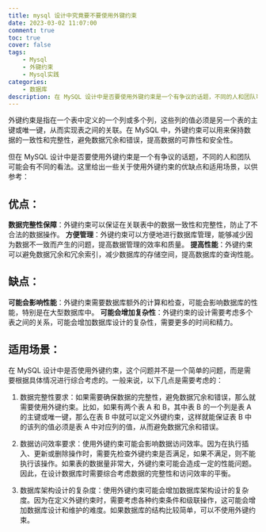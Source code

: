 ```yaml
---
title: mysql 设计中究竟要不要使用外键约束
date: 2023-03-02 11:07:00
comment: true
toc: true
cover: false
tags:
    - Mysql
    - 外键约束
    - Mysql实践
categories:
    - 数据库
description: 在 MySQL 设计中是否要使用外键约束是一个有争议的话题，不同的人和团队可能会有不同的看法。这里给出一些关于使用外键约束的优缺点和适用场景，以供参考。
---
```


外键约束是指在一个表中定义的一个列或多个列，这些列的值必须是另一个表的主键或唯一键，从而实现表之间的关联。在 MySQL 中，外键约束可以用来保持数据的一致性和完整性，避免数据冗余和错误，提高数据的可靠性和安全性。

但在 MySQL 设计中是否要使用外键约束是一个有争议的话题，不同的人和团队可能会有不同的看法。这里给出一些关于使用外键约束的优缺点和适用场景，以供参考：

## 优点：

**数据完整性保障**：外键约束可以保证在关联表中的数据一致性和完整性，防止了不合法的数据操作。
**方便管理**：外键约束可以方便地进行数据库管理，能够减少因为数据不一致而产生的问题，提高数据管理的效率和质量。
**提高性能**：外键约束可以避免数据冗余和冗余索引，减少数据库的存储空间，提高数据库的查询性能。

## 缺点：

**可能会影响性能**：外键约束需要数据库额外的计算和检查，可能会影响数据库的性能，特别是在大型数据库中。
**可能会增加复杂性**：外键约束的设计需要考虑多个表之间的关系，可能会增加数据库设计的复杂性，需要更多的时间和精力。

## 适用场景：

在 MySQL 设计中是否使用外键约束，这个问题并不是一个简单的问题，而是需要根据具体情况进行综合考虑的。一般来说，以下几点是需要考虑的：

1. 数据完整性要求：如果需要确保数据的完整性，避免数据冗余和错误，那么就需要使用外键约束。比如，如果有两个表 A 和 B，其中表 B 的一个列是表 A 的主键或唯一键，那么在表 B 中就可以定义外键约束，这样就能保证表 B 中的该列的值必须是表 A 中对应列的值，从而避免数据冗余和错误。

2. 数据访问效率要求：使用外键约束可能会影响数据访问效率。因为在执行插入、更新或删除操作时，需要先检查外键约束是否满足，如果不满足，则不能执行该操作。如果表的数据量非常大，外键约束可能会造成一定的性能问题。因此，在设计数据库时需要综合考虑数据的完整性和访问效率的平衡。

3. 数据库架构设计的复杂度：使用外键约束可能会增加数据库架构设计的复杂度。因为在定义外键约束时，需要考虑各种约束条件和级联操作，这可能会增加数据库设计和维护的难度。如果数据库的结构比较简单，可以不使用外键约束。